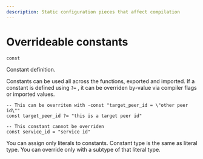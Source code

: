 ```yaml
---
description: Static configuration pieces that affect compilation
---
```


# Overrideable constants



`const`

Constant definition.

Constants can be used all across the functions, exported and imported. If a constant is defined using `?=` , it can be overriden by-value via compiler flags or imported values.

```text
-- This can be overriten with -const "target_peer_id = \"other peer id\""
const target_peer_id ?= "this is a target peer id"

-- This constant cannot be overriden
const service_id = "service id"
```

You can assign only literals to constants. Constant type is the same as literal type. You can override only with a subtype of that literal type.

